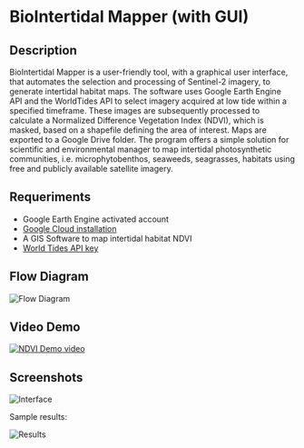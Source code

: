 # BioIntertidal Mapper (with GUI)

## Description
BioIntertidal Mapper is a user-friendly tool, with a graphical user interface, that automates the selection and processing of Sentinel-2 imagery, to generate intertidal habitat maps. The software uses Google Earth Engine API and the WorldTides API to select imagery acquired at low tide within a specified timeframe. These images are subsequently processed to calculate a Normalized Difference Vegetation Index (NDVI), which is masked, based on a shapefile defining the area of interest. Maps are exported to a Google Drive folder. The program offers a simple solution for scientific and environmental manager to map intertidal photosynthetic communities, i.e. microphytobenthos, seaweeds, seagrasses, habitats using free and publicly available satellite imagery. 

## Requeriments
- Google Earth Engine activated account
- [Google Cloud installation](https://dl.google.com/dl/cloudsdk/channels/rapid/GoogleCloudSDKInstaller.exe?hl=es-419)
- A GIS Software to map intertidal habitat NDVI
- [World Tides API key](https://www.worldtides.info/home)

## Flow Diagram

![Flow Diagram](https://github.com/sharpae/NDVI_S2_IntertidalMapping_GUI/blob/main/screenshots/Fig2.png?raw=true)

## Video Demo

[![NDVI Demo video](https://img.youtube.com/vi/XXXXXXXXXXX/0.jpg)](https://www.youtube.com/watch?v=XXXXXXXXXXXXX "NDVI Demo video")

## Screenshots

![Interface](https://github.com/sharpae/NDVI_S2_IntertidalMapping_GUI/blob/main/screenshots/Fig1.png?raw=true)

Sample results:

![Results](https://github.com/sharpae/NDVI_S2_IntertidalMapping_GUI/blob/main/screenshots/Fig3.png?raw=true)
